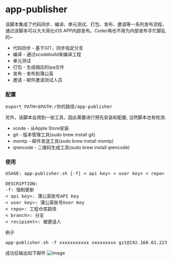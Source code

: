 # app-publisher

该脚本集成了代码同步、编译、单元测试、打包、发布、邀请等一系列发布流程，通过该脚本可以大大简化iOS APP内部发布。Coder再也不用为内部发布手忙脚乱的~

* 代码同步 - 基于GIT，同步指定分支
* 编译 - 通过xcodebuild来编译工程
* 单元测试
* 打包 - 生成相应的ipa文件
* 发布 - 发布到蒲公英
* 邀请 - 邮件邀请测试人员

### 配置
<pre>
export PATH=$PATH:/你的路径/app-publisher
</pre>

另外，该脚本会用到一些工具，因此需要进行预先安装和配置, 当然脚本也有检测.

* xcode - 从Apple Store安装
* git - 版本管理工具(sudo brew install git)
* msmtp - 邮件发送工具(sudo brew install msmtp)
* qrencode - 二维码生成工具(sudo brew install qrencode)

### 使用
<pre>
USAGE: app-publisher.sh [-f] < api key> < user key> < repo> < branch> < recipient> [< recipient> ...]

DESCRIPTION:
-f: 强制更新
< api key>: 蒲公英账号API Key
< user key>: 蒲公英账号User Key
< repo>: 工程仓库路径
< branch>: 分支
< recipient>: 被邀请人
</pre>
例子
<pre>
app-publisher.sh -f xxxxxxxxxxx xxxxxxxxx git@192.168.61.223:weiju/weiju-ios.git develop xuwenfa@star-net.cn
</pre>

成功后输出如下邮件
![image](http://7ximmr.com1.z0.glb.clouddn.com/app-publisher.jpg)